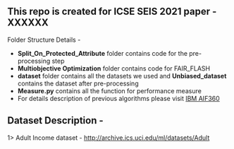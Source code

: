 
## This repo is created for ICSE SEIS 2021 paper - XXXXXX



Folder Structure Details -

* **Split_On_Protected_Attribute** folder contains code for the pre-processing step
* **Multiobjective Optimization** folder contains code for FAIR_FLASH
* **dataset** folder contains all the datasets we used and **Unbiased_dataset** contains the dataset after pre-processing
* **Measure.py** contains all the function for performance measure
* For details description of previous algorithms please visit [IBM AIF360](https://github.com/IBM/AIF360)



## Dataset Description - 

1> Adult Income dataset - http://archive.ics.uci.edu/ml/datasets/Adult




